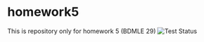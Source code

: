 # homework5
This is repository only for homework 5 (BDMLE 29)
![Test Status](https://github.com/kozhmad/homework5/actions/workflows/python_tests.yml/badge.svg?branch=section04)
